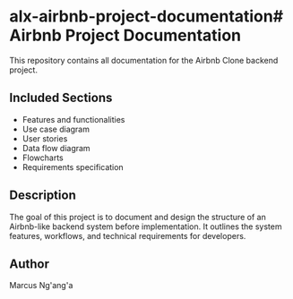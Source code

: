 # alx-airbnb-project-documentation# Airbnb Project Documentation

This repository contains all documentation for the Airbnb Clone backend project.

## Included Sections
- Features and functionalities
- Use case diagram
- User stories
- Data flow diagram
- Flowcharts
- Requirements specification

## Description
The goal of this project is to document and design the structure of an Airbnb-like backend system before implementation. It outlines the system features, workflows, and technical requirements for developers.

## Author
Marcus Ng'ang'a

